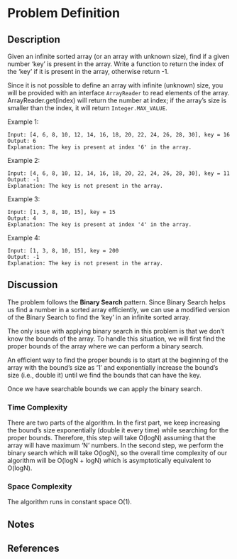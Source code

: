 # Problem Definition

## Description

Given an infinite sorted array (or an array with unknown size), find if a given number ‘key’ is present in the array. Write a function to return the index of the ‘key’ if it is present in the array, otherwise return -1.

Since it is not possible to define an array with infinite (unknown) size, you will be provided with an interface `ArrayReader` to read elements of the array. ArrayReader.get(index) will return the number at index; if the array’s size is smaller than the index, it will return `Integer.MAX_VALUE`.

Example 1:

```plaintext
Input: [4, 6, 8, 10, 12, 14, 16, 18, 20, 22, 24, 26, 28, 30], key = 16
Output: 6
Explanation: The key is present at index '6' in the array.
```

Example 2:

```plaintext
Input: [4, 6, 8, 10, 12, 14, 16, 18, 20, 22, 24, 26, 28, 30], key = 11
Output: -1
Explanation: The key is not present in the array.
```

Example 3:

```plaintext
Input: [1, 3, 8, 10, 15], key = 15
Output: 4
Explanation: The key is present at index '4' in the array.
```

Example 4:

```plaintext
Input: [1, 3, 8, 10, 15], key = 200
Output: -1
Explanation: The key is not present in the array.
```

## Discussion

The problem follows the **Binary Search** pattern. Since Binary Search helps us find a number in a sorted array efficiently, we can use a modified version of the Binary Search to find the ‘key’ in an infinite sorted array.

The only issue with applying binary search in this problem is that we don’t know the bounds of the array. To handle this situation, we will first find the proper bounds of the array where we can perform a binary search.

An efficient way to find the proper bounds is to start at the beginning of the array with the bound’s size as ‘1’ and exponentially increase the bound’s size (i.e., double it) until we find the bounds that can have the key.

Once we have searchable bounds we can apply the binary search.

### Time Complexity

There are two parts of the algorithm. In the first part, we keep increasing the bound’s size exponentially (double it every time) while searching for the proper bounds. Therefore, this step will take O(logN) assuming that the array will have maximum ‘N’ numbers. In the second step, we perform the binary search which will take O(logN), so the overall time complexity of our algorithm will be O(logN + logN) which is asymptotically equivalent to O(logN).

### Space Complexity

The algorithm runs in constant space O(1).

## Notes

## References
